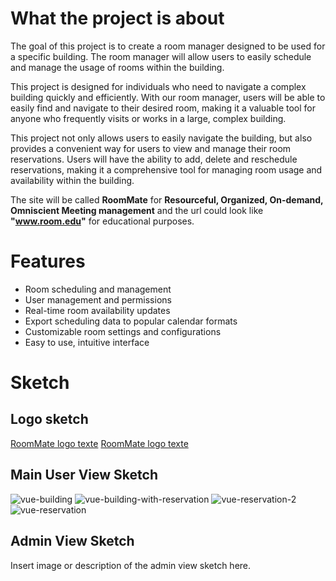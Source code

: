 # What the project is about

The goal of this project is to create a room manager designed to be used for a specific building. The room manager will allow users to easily schedule and manage the usage of rooms within the building.

This project is designed for individuals who need to navigate a complex building quickly and efficiently. With our room manager, users will be able to easily find and navigate to their desired room, making it a valuable tool for anyone who frequently visits or works in a large, complex building.

This project not only allows users to easily navigate the building, but also provides a convenient way for users to view and manage their room reservations. Users will have the ability to add, delete and reschedule reservations, making it a comprehensive tool for managing room usage and availability within the building.

The site will be called **RoomMate** for **Resourceful, Organized, On-demand, Omniscient Meeting management** and the url could look like **"www.room.edu"** for educational purposes.

# Features

- Room scheduling and management
- User management and permissions
- Real-time room availability updates
- Export scheduling data to popular calendar formats
- Customizable room settings and configurations
- Easy to use, intuitive interface

# Sketch

## Logo sketch

[RoomMate logo texte](https://user-images.githubusercontent.com/83770758/215346074-6cafbc22-5bfd-4821-820c-cbf2a5a6ba77.png)
[RoomMate logo texte](https://user-images.githubusercontent.com/83770758/215346123-bb95620e-5ef8-4e8a-ba0a-ac6af5234026.png)

## Main User View Sketch

![vue-building](https://user-images.githubusercontent.com/58405081/215345947-a50d2799-ea4c-428d-aa66-97955a0f8f4e.png)
![vue-building-with-reservation](https://user-images.githubusercontent.com/58405081/215345988-11f57e1d-8697-4251-a421-8f6725a131b7.png)
![vue-reservation-2](https://user-images.githubusercontent.com/58405081/215346015-6cf5e8bc-3c84-4256-a47d-8562753e70ba.png)
![vue-reservation](https://user-images.githubusercontent.com/58405081/215345901-53cc14bd-069a-4e36-8ad0-11ad9e705e86.png)

## Admin View Sketch

Insert image or description of the admin view sketch here.
